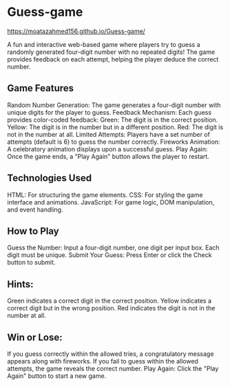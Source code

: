 # Guess-game
https://moatazahmed156.github.io/Guess-game/

A fun and interactive web-based game where players try to guess a randomly generated four-digit number with no repeated digits! The game provides feedback on each attempt, helping the player deduce the correct number.

## Game Features
Random Number Generation: The game generates a four-digit number with unique digits for the player to guess.
Feedback Mechanism: Each guess provides color-coded feedback:
Green: The digit is in the correct position.
Yellow: The digit is in the number but in a different position.
Red: The digit is not in the number at all.
Limited Attempts: Players have a set number of attempts (default is 6) to guess the number correctly.
Fireworks Animation: A celebratory animation displays upon a successful guess.
Play Again: Once the game ends, a "Play Again" button allows the player to restart.
## Technologies Used
HTML: For structuring the game elements.
CSS: For styling the game interface and animations.
JavaScript: For game logic, DOM manipulation, and event handling.
## How to Play
Guess the Number: Input a four-digit number, one digit per input box. Each digit must be unique.
Submit Your Guess: Press Enter or click the Check button to submit.
## Hints:
Green indicates a correct digit in the correct position.
Yellow indicates a correct digit but in the wrong position.
Red indicates the digit is not in the number at all.
## Win or Lose:
If you guess correctly within the allowed tries, a congratulatory message appears along with fireworks.
If you fail to guess within the allowed attempts, the game reveals the correct number.
Play Again: Click the "Play Again" button to start a new game.
